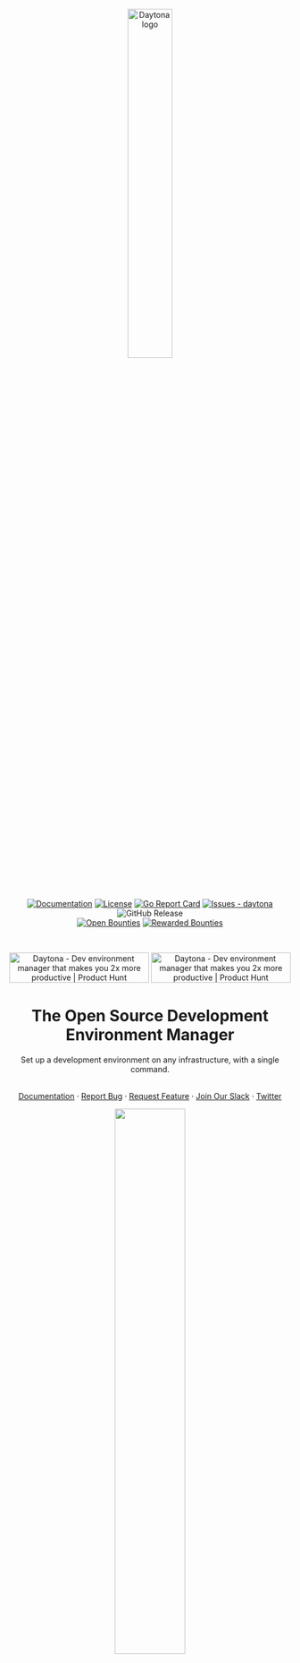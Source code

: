<br>

<div align="center">
  <picture>
    <source media="(prefers-color-scheme: dark)" srcset="https://github.com/daytonaio/daytona/raw/main/assets/images/Daytona-logotype-white.png">
    <img alt="Daytona logo" src="https://github.com/daytonaio/daytona/raw/main/assets/images/Daytona-logotype-black.png" width="40%">
  </picture>
</div>

<br>

<div align="center">

[![Documentation](https://img.shields.io/github/v/release/daytonaio/docs?label=Docs&color=23cc71)](https://www.daytona.io/docs)
[![License](https://img.shields.io/badge/License-Apache--2.0-blue)](#license)
[![Go Report Card](https://goreportcard.com/badge/github.com/daytonaio/daytona)](https://goreportcard.com/report/github.com/daytonaio/daytona)
[![Issues - daytona](https://img.shields.io/github/issues/daytonaio/daytona)](https://github.com/daytonaio/daytona/issues)
![GitHub Release](https://img.shields.io/github/v/release/daytonaio/daytona)
<br>
[![Open Bounties](https://img.shields.io/endpoint?url=https%3A%2F%2Fconsole.algora.io%2Fapi%2Fshields%2Fdaytonaio%2Fbounties%3Fstatus%3Dopen)](https://console.algora.io/org/daytonaio/bounties?status=open)
[![Rewarded Bounties](https://img.shields.io/endpoint?url=https%3A%2F%2Fconsole.algora.io%2Fapi%2Fshields%2Fdaytonaio%2Fbounties%3Fstatus%3Dcompleted)](https://console.algora.io/org/daytonaio/bounties?status=completed)

<br>

<a href="https://www.producthunt.com/posts/daytona?utm_source=badge-top-post-badge&utm_medium=badge&utm_souce=badge-daytona" target="_blank"><img src="https://api.producthunt.com/widgets/embed-image/v1/top-post-badge.svg?post_id=445392&theme=light&period=daily" alt="Daytona - Dev&#0032;environment&#0032;manager&#0032;that&#0032;makes&#0032;you&#0032;2x&#0032;more&#0032;productive | Product Hunt" style="width: 250px; height: 54px;" width="250" height="54" /></a>
<a href="https://www.producthunt.com/posts/daytona?utm_source=badge-top-post-topic-badge&utm_medium=badge&utm_souce=badge-daytona" target="_blank"><img src="https://api.producthunt.com/widgets/embed-image/v1/top-post-topic-badge.svg?post_id=445392&theme=light&period=weekly&topic_id=267" alt="Daytona - Dev&#0032;environment&#0032;manager&#0032;that&#0032;makes&#0032;you&#0032;2x&#0032;more&#0032;productive | Product Hunt" style="width: 250px; height: 54px;" width="250" height="54" /></a>

</div>

<h1 align="center">The Open Source Development Environment Manager</h1>
<div align="center">
Set up a development environment on any infrastructure, with a single command.
</div>
</br>

<p align="center">
    <a href="https://www.daytona.io/docs">Documentation</a>
    ·
    <a href="https://github.com/daytonaio/daytona/issues/new?assignees=&labels=bug&projects=&template=bug_report.md&title=%F0%9F%90%9B+Bug+Report%3A+">Report Bug</a>
    ·
    <a href="https://github.com/daytonaio/daytona/issues/new?assignees=&labels=enhancement&projects=&template=feature_request.md&title=%F0%9F%9A%80+Feature%3A+">Request Feature</a>
    ·
  <a href="https://go.daytona.io/slack">Join Our Slack</a>
    ·
    <a href="https://twitter.com/daytonaio">Twitter</a>
  </p>

<div align="center"><img src="https://github.com/daytonaio/daytona/raw/main/assets/images/daytona_demo.gif" width="50%" ></div>

## Features

- **Single Command**: Activate a fully configured development environment with a single command.
- **Runs everywhere**: spin up your development environment on any machine — whether it's local, remote, cloud-based, physical server, or a VM & any architecture x86 or ARM.
- **Configuration File Support**: Initially support for [dev container](https://containers.dev/), ability to expand to DevFile, Nix & Flox (Contributions welcome here!).
- **Prebuilds System**: Drastically improve environment setup times (Contributions welcome here!).
- **IDE Support** : Seamlessly supports [VS Code](https://github.com/microsoft/vscode) & [JetBrains](https://www.jetbrains.com/remote-development/gateway/) locally, ready to use without configuration. Includes a built-in Web IDE for added convenience.
- **Git Provider Integration**: GitHub, GitLab, Bitbucket, Bitbucket Server, Gitea, Gitness, Azure DevOps, AWS CodeCommit & Gogs can be connected, allowing easy repo branch or PR pull and commit back from the targets.
- **Multiple Project Targets**: Support for multiple project repositories in the same target, making it easy to develop using a micro-service architecture.
- **Reverse Proxy Integration**: Enable collaboration and streamline feedback loops by leveraging reverse proxy functionality. Access preview ports and the Web IDE seamlessly, even behind firewalls.
- **Extensibility**: Enable extensibility with plugin or provider development. Moreover, in any dynamic language, not just Go(Contributions welcome here!).
- **Security**: Automatically creates a VPN connection between the client machine and the development environment, ensuring a fully secure connection.
- **All Ports**: The VPN connection enables access to all ports on the development environments, removing the need to setup port forwards over SSH connection.
- **Works on my Machine**: Never experience it again.

## Quick Start

### Mac / Linux

```bash
curl -sfL https://download.daytona.io/daytona/install.sh | sudo bash && daytona server -y && daytona
```

### Windows

<details>
<summary>Windows PowerShell</summary>
This command downloads and installs Daytona and runs the Daytona Server:

```pwsh
$architecture = if ($env:PROCESSOR_ARCHITECTURE -eq "AMD64") { "amd64" } else { "arm64" }
md -Force "$Env:APPDATA\bin\daytona"; [System.Net.ServicePointManager]::SecurityProtocol = [System.Net.SecurityProtocolType]'Tls,Tls11,Tls12';
Invoke-WebRequest -URI "https://download.daytona.io/daytona/latest/daytona-windows-$architecture.exe" -OutFile "$Env:APPDATA\bin\daytona\daytona.exe";
$env:Path += ";" + $Env:APPDATA + "\bin\daytona"; [Environment]::SetEnvironmentVariable("Path", $env:Path, [System.EnvironmentVariableTarget]::User);
daytona serve;
```

</details>

### Create your first dev environment by opening a new terminal, and running:

```bash
daytona create
```

**Start coding.**

---

</br>

## Why Daytona?

Daytona is a radically simple open source development environment manager.

Setting up development environments has become increasingly challenging over time, especially when aiming to set up remotely, where the complexity increases by an order of magnitude. The process is so complex that we've compiled a [comprehensive guide](https://www.daytona.io/dotfiles/diy-guide-to-transform-any-machine-into-a-codespace) detailing all the necessary steps to set one up—spanning **5,000 words**, **7 steps**, and requiring anywhere from 15 to **45 minutes**.

This complexity is unnecessary.

With Daytona, you need only to execute a single command: `daytona create`.

Daytona automates the entire process; provisioning the instance, interpreting and applying the configuration, setting up prebuilds, establishing a secure VPN connection, securely connecting your local or a Web IDE, and assigning a fully qualified domain name to the development environment for easy sharing and collaboration.

As a developer, you can immediately start focusing on what matters most—your code.

## Backstory

We spent most of our careers building cloud development environments. In 2009, we launched what was likely the first commercial [Cloud IDE](https://codeanywhere.com) project. At that time, technology was lacking, forcing us to develop everything from scratch—the IDE, the environment orchestrator, and almost everything else. A lot of people were interested, and over 2.5 million developers signed up! But we were too early, and we asked too much from our users to change how they worked.

Now, 15 years since its inception, we have noticed quite a few things. First, the technology we wished for back then exists now. Second, approximately 50% of developers work in remote dev environments, and third, and most importantly, setting up development environments has become more complex than ever, both locally and to a greater magnitude for remote.

So, we took everything we learned and decided to solve these issues once and for all as a fully open-source project. Our goal was to create a single binary that allows you to set up a development environment anywhere you wish, completely free, and finally fulfill the promise that many have attempted to make.

## Getting Started

### Requirements

Before starting the installation script, please go over all the necessary requirements:

- **Hardware Resources**: Depending on the project requirements, ensure your machine has sufficient resources. Minimum hardware specification is 1cpu, 2GB of RAM and 10GB of disk space.
- **Docker**: Ensure [Docker](https://www.docker.com/products/docker-desktop/) is installed and running.

### Installing Daytona

Daytona allows you to manage your Development Environments using the Daytona CLI. To install it, please execute the following command:

```bash
# Install Daytona into /usr/local/bin
curl -sf -L https://download.daytona.io/daytona/install.sh | sudo bash

# OR if you want to install Daytona to some other path where you don`t need sudo
# curl -sf -L https://download.daytona.io/daytona/install.sh | DAYTONA_PATH=/home/user/bin bash
```

<details open>
  <summary> Manual installation </summary>
  If you don't want to use the provided script, download the binary directly from the URL for your specific OS:

```bash
curl -sf -L https://download.daytona.io/daytona/latest/daytona-darwin-amd64 -o daytona
curl -sf -L https://download.daytona.io/daytona/latest/daytona-darwin-arm64 -o daytona
curl -sf -L https://download.daytona.io/daytona/latest/daytona-linux-amd64 -o daytona
curl -sf -L https://download.daytona.io/daytona/latest/daytona-linux-arm64 -o daytona
curl -sf -L https://download.daytona.io/daytona/latest/daytona-windows-amd64.exe -o daytona
curl -sf -L https://download.daytona.io/daytona/latest/daytona-windows-arm64.exe -o daytona
```

Make sure that path where `daytona` binary is downloaded is in your system PATH.

</details>

### Initializing Daytona

To initialize Daytona, follow these steps:

**1. Start the Daytona Server:**
This initiates the Daytona Server in daemon mode. Use the command:

```bash
daytona server
```

**2. Add Your Git Provider of Choice:**
Daytona supports GitHub, GitLab, Bitbucket, Bitbucket Server, Gitea, Gitness, AWS CodeCommit, Azure DevOps and Gogs. To add them to your profile, use the command:

```bash
daytona git-providers add

```

Follow the steps provided.

**3. Add Your Provider Target:**
This step is for choosing where to deploy Development Environments. By default, Daytona includes a Docker provider to spin up environments on your local machine. For remote development environments, use the command:

```bash
daytona target set
```

Following the steps this command adds SSH machines to your targets.

**4. Choose Your Default IDE:**
The default setting for Daytona is VS Code locally. If you prefer, you can switch to VS Code - Browser or any IDE from the JetBrains portfolio using the command:

```bash
daytona ide
```

Now that you have installed and initialized Daytona, you can proceed to setting up your development environments and start coding instantly.

### Creating Dev Environments

Creating development environments with Daytona is a straightforward process, accomplished with just one command:

```bash
daytona create
```

You can add the `--no-ide` flag if you don't wish to open the IDE immediately after creating the environment.

Upon executing this command, you will be prompted with two questions:

1. Choose the provider to decide where to create a dev environment.
2. Select or type the Git repository you wish to use to create a dev environment.

After making your selections, press enter, and Daytona will handle the rest. All that remains for you to do is to execute the following command to open your default IDE:

```bash
daytona code
```

This command opens your development environment in your preferred IDE, allowing you to start coding instantly.

### Stopping the Daytona Server:

```bash
daytona server stop
```

### Restarting the Daytona Server:

```bash
daytona server restart
```

## How to Extend Daytona

Daytona offers flexibility for extension through the creation of plugins and providers.

### Providers

Daytona is designed to be infrastructure-agnostic, capable of creating and managing development environments across various platforms. Providers are the components that encapsulate the logic for provisioning compute resources on a specific target platform. They allow for the configuration of different targets within a single provider, enabling, for instance, multiple AWS profiles within an AWS provider.

How does it work? When executing the `daytona create` command, Daytona communicates the environment details to the selected provider, which then provisions the necessary compute resources. Once provisioned, Daytona sets up the environment on these resources, allowing the user to interact with the environment seamlessly.

Providers are independent projects that adhere to the Daytona Provider interface. They can be developed in nearly any major programming language. More details coming soon.

### Plugins

Plugins enhance Daytona's core functionalities by adding new CLI commands, API methods, or services within the development environments. They offer configurable settings to tailor the plugin's behavior to the user's needs.

Similar to providers, plugins are independent projects that conform to the Daytona Plugin interface and can be developed in a wide range of programming languages. More details coming soon.

## Contributing

Daytona is Open Source under the [Apache License 2.0](LICENSE), and is the [copyright of its contributors](NOTICE). If you would like to contribute to the software, you must:

1. Read the Developer Certificate of Origin Version 1.1 (https://developercertificate.org/)
2. Signing all commits to the Daytona project.

This ensures that users, distributors, and other contributors can rely on all the software related to Daytona being contributed under the terms of the [License](LICENSE). No contributions will be accepted without following this process.

Afterwards, navigate to the [contributing guide](CONTRIBUTING.md) to get started.

## License

This repository contains Daytona, covered under the [Apache License 2.0](LICENSE), except where noted (any Daytona logos or trademarks are not covered under the Apache License, and should be explicitly noted by a LICENSE file.)

Daytona is a product produced from this open source software, exclusively by Daytona Platforms, Inc. It is distributed under our commercial terms.

Others are allowed to make their own distribution of the software, but they cannot use any of the Daytona trademarks, cloud services, etc.

We explicitly grant permission for you to make a build that includes our trademarks while developing Daytona itself. You may not publish or share the build, and you may not use that build to run Daytona for any other purpose.

You can read more in our [packinging guidelines](PACKAGING.md).

## Code of Conduct

This project has adapted the Code of Conduct from the [Contributor Covenant](https://www.contributor-covenant.org/). For more information see the [Code of Conduct](CODE_OF_CONDUCT.md) or contact [codeofconduct@daytona.io.](mailto:codeofconduct@daytona.io) with any additional questions or comments.

## Questions

For more information on how to use and develop Daytona, talk to us on
[Slack](https://go.daytona.io/slack).
